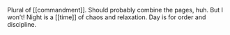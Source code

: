 Plural of [[commandment]]. Should probably combine the pages, huh. But I won’t! Night is a [[time]] of chaos and relaxation. Day is for order and discipline.

